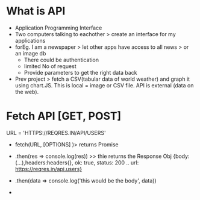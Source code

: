 # What is API
- Application Programming Interface
- Two computers talking to eachother > create an interface for my applications
- forEg. I am a newspaper > let other apps have access to all news > or an image db
    - There could be authentication
    - limited No of request
    - Provide parameters to get the right data back
- Prev project > fetch a CSV(tabular data of world weather) and graph it using chart.JS. This is local = image or CSV file. API is external (data on the web).

# Fetch API [GET, POST]
URL = 'HTTPS://REQRES.IN/API/USERS'

- fetch(URL, [OPTIONS] )> returns Promise
- .then(res => console.log(res)) >> thie returns the Response Obj {body:(...),headers:headers{}, ok: true, status: 200 .. url: https://reqres.in/api.users}
- .then(data => console.log('this would be the body', data))

- 
